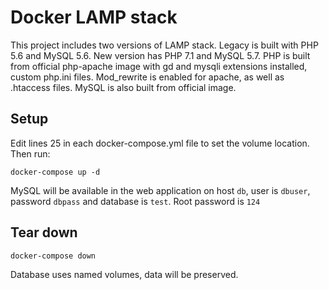 # Docker LAMP stack

This project includes two versions of LAMP stack. Legacy is built with PHP 5.6 and MySQL 5.6. New version has PHP 7.1 and MySQL 5.7. PHP is built from official php-apache image with gd and mysqli extensions installed, custom php.ini files. Mod_rewrite is enabled for apache, as well as .htaccess files. MySQL is also built from official image.

## Setup

Edit lines 25 in each docker-compose.yml file to set the volume location. Then run:

`docker-compose up -d`

MySQL will be available in the web application on host `db`, user is `dbuser`, password `dbpass` and database is `test`. Root password is `124`

## Tear down

`docker-compose down`

Database uses named volumes, data will be preserved.
